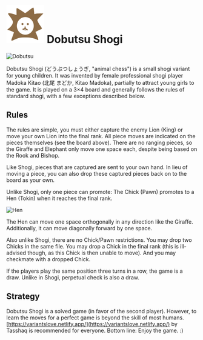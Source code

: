 
# ![Dobutsu Shogi](https://github.com/gbtami/pychess-variants/blob/master/static/icons/Dobutsu.svg) Dobutsu Shogi

![Dobutsu](https://github.com/gbtami/pychess-variants/blob/master/static/images/ShogiGuide/Dobutsu.png)

Dobutsu Shogi  (どうぶつしょうぎ, "animal chess") is a small shogi variant for young children. It was invented by female professional shogi player Madoka Kitao (北尾 まどか, Kitao Madoka), partially to attract young girls to the game. It is played on a 3×4 board and generally follows the rules of standard shogi, with a few exceptions described below.

## Rules

The rules are simple, you must either capture the enemy Lion (King) or move your own Lion into the final rank. All piece moves are indicated on the pieces themselves (see the board above). There are no ranging pieces, so the Giraffe and Elephant only move one space each, despite being based on the Rook and Bishop.

Like Shogi, pieces that are captured are sent to your own hand. In lieu of moving a piece, you can also drop these captured pieces back on to the board as your own.

Unlike Shogi, only one piece can promote: The Chick (Pawn) promotes to a Hen (Tokin) when it reaches the final rank. 

![Hen](https://github.com/gbtami/pychess-variants/blob/master/static/images/ShogiGuide/Hen.png)

The Hen can move one space orthogonally in any direction like the Giraffe. Additionally, it can move diagonally forward by one space.

Also unlike Shogi, there are no Chick/Pawn restrictions. You may drop two Chicks in the same file. You may drop a Chick in the final rank (this is ill-advised though, as this Chick is then unable to move). And you may checkmate with a dropped Chick.

If the players play the same position three turns in a row, the game is a draw. Unlike in Shogi, perpetual check is also a draw.

## Strategy

Dobutsu Shogi is a solved game (in favor of the second player). However, to learn the moves for a perfect game is beyond the skill of most humans.
[https://variantslove.netlify.app/](https://variantslove.netlify.app/) by Tasshaq is recommended for everyone.
Bottom line: Enjoy the game. :)
